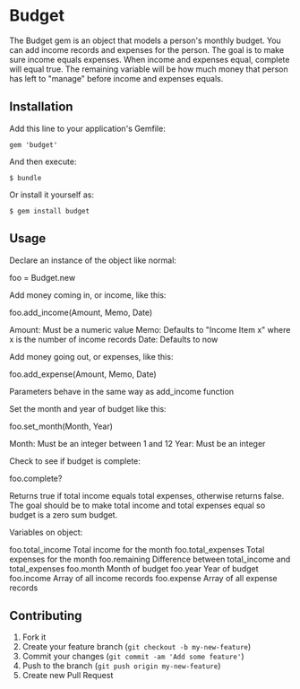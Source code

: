 # Budget

The Budget gem is an object that models a person's monthly budget.  You can add income records and expenses for the person.  The goal is to make sure income equals expenses.  When income and expenses equal, complete will equal true.  The remaining variable will be how much money that person has left to "manage" before income and expenses equals.

## Installation

Add this line to your application's Gemfile:

    gem 'budget'

And then execute:

    $ bundle

Or install it yourself as:

    $ gem install budget

## Usage

Declare an instance of the object like normal:

foo = Budget.new

Add money coming in, or income, like this:

foo.add_income(Amount, Memo, Date)

Amount: Must be a numeric value
Memo: Defaults to "Income Item x" where x is the number of income records
Date: Defaults to now

Add money going out, or expenses, like this:

foo.add_expense(Amount, Memo, Date)

Parameters behave in the same way as add_income function

Set the month and year of budget like this:

foo.set_month(Month, Year)

Month: Must be an integer between 1 and 12
Year: Must be an integer

Check to see if budget is complete:

foo.complete?

Returns true if total income equals total expenses, otherwise returns false.  The goal should be to make total income and total expenses equal so budget is a zero sum budget.

Variables on object:

foo.total_income	Total income for the month
foo.total_expenses	Total expenses for the month
foo.remaining		Difference between total_income and total_expenses
foo.month		Month of budget
foo.year		Year of budget
foo.income		Array of all income records
foo.expense		Array of all expense records 

## Contributing

1. Fork it
2. Create your feature branch (`git checkout -b my-new-feature`)
3. Commit your changes (`git commit -am 'Add some feature'`)
4. Push to the branch (`git push origin my-new-feature`)
5. Create new Pull Request
